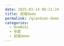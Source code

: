 ```yaml
---
date: 2025-03-14 06:11:24
title: 前端demo
permalink: /qianduan-demo
categories:
  - OneWiki
  - 专题
  - 前端demo
---
```




